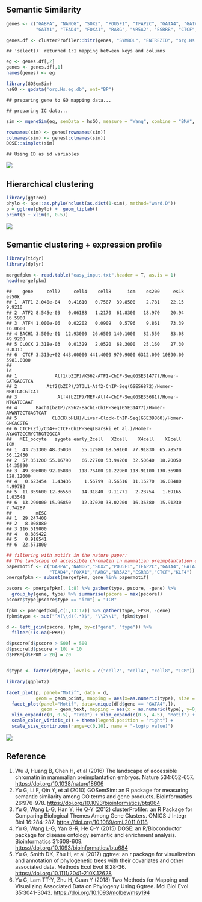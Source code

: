 ## Semantic Similarity

``` r
genes <- c("GABPA", "NANOG", "SOX2", "POU5F1", "TFAP2C", "GATA4", "GATA3",
           "GATA1", "TEAD4", "FOXA1", "RARG", "NR5A2", "ESRRB", "CTCF", "KLF4")

genes.df <- clusterProfiler::bitr(genes, "SYMBOL", "ENTREZID", "org.Hs.eg.db")
```

    ## 'select()' returned 1:1 mapping between keys and columns

``` r
eg <- genes.df[,2]
genes <- genes.df[,1]
names(genes) <- eg

library(GOSemSim)
hsGO <- godata('org.Hs.eg.db', ont="BP")
```

    ## preparing gene to GO mapping data...

    ## preparing IC data...

``` r
sim <- mgeneSim(eg, semData = hsGO, measure = "Wang", combine = "BMA", verbose=FALSE)

rownames(sim) <- genes[rownames(sim)]
colnames(sim) <- genes[colnames(sim)]
DOSE::simplot(sim)
```

    ## Using ID as id variables

![](README_files/figure-gfm/unnamed-chunk-2-1.png)<!-- -->

## Hierarchical clustering

``` r
library(ggtree)
phylo <- ape::as.phylo(hclust(as.dist(1-sim), method="ward.D"))
p = ggtree(phylo) +  geom_tiplab()
print(p + xlim(0, 0.5))
```

![](README_files/figure-gfm/unnamed-chunk-3-1.png)<!-- -->

## Semantic clustering + expression profile

``` r
library(tidyr)
library(dplyr)

mergefpkm <- read.table("easy_input.txt",header = T, as.is = 1)
head(mergefpkm)
```

    ##    gene     cell2     cell4    cell8      icm    es200     es1k     es50k
    ## 1  ATF1 2.040e-04   0.41610   0.7587  39.8500    2.781    22.15    9.9210
    ## 2  ATF2 8.545e-03   0.06188   1.2170  61.8300   18.970    20.94   16.5900
    ## 3  ATF4 1.000e-06   0.02202   0.0909   0.5796    9.861    73.39   16.0600
    ## 4 BACH1 3.506e-01  12.93000  26.6500 140.1000   82.550    83.08   49.9200
    ## 5 CLOCK 2.318e-03   0.01329   2.0520  68.3000   25.160    27.30    0.8313
    ## 6  CTCF 3.313e+02 443.00000 441.4000 970.9000 6312.000 10890.00 5981.0000
    ##                                                                      id
    ## 1              Atf1(bZIP)/K562-ATF1-ChIP-Seq(GSE31477)/Homer-GATGACGTCA
    ## 2           Atf2(bZIP)/3T3L1-Atf2-ChIP-Seq(GSE56872)/Homer-NRRTGACGTCAT
    ## 3               Atf4(bZIP)/MEF-Atf4-ChIP-Seq(GSE35681)/Homer-MTGATGCAAT
    ## 4       Bach1(bZIP)/K562-Bach1-ChIP-Seq(GSE31477)/Homer-AWWNTGCTGAGTCAT
    ## 5             CLOCK(bHLH)/Liver-Clock-ChIP-Seq(GSE39860)/Homer-GHCACGTG
    ## 6 CTCF(Zf)/CD4+-CTCF-ChIP-Seq(Barski_et_al.)/Homer-AYAGTGCCMYCTRGTGGCCA
    ##   MII_oocyte   zygote early_2cell   X2cell    X4cell    X8cell       ICM
    ## 1  43.751300 48.35030    55.12980 68.59160  77.91830  65.78570  36.12430
    ## 2  57.351200 55.16790    66.27700 53.94260  32.50640  18.20050  14.35990
    ## 3  49.306000 92.15880   118.76400 91.22960 113.91100 130.36900 128.12000
    ## 4   0.623454  1.43436     1.56799  8.56516  11.16270  16.08480   4.99782
    ## 5  11.859600 12.36550    14.31840  9.11771   2.23754   1.69165   1.03548
    ## 6  13.290000 15.96850    12.37020 38.02200  16.36380  15.91230   7.74287
    ##         mESC
    ## 1  29.247400
    ## 2   8.008880
    ## 3 116.519000
    ## 4   0.889422
    ## 5   0.918541
    ## 6  22.571800

``` r
## filtering with motifs in the nature paper:
## The landscape of accessible chromatin in mammalian preimplantation embryos
papermotif <- c("GABPA","NANOG","SOX2","POU5F1","TFAP2C","GATA4","GATA3","GATA1",
                "TEAD4","FOXA1","RARG","NR5A2","ESRRB","CTCF","KLF4")
pmergefpkm <- subset(mergefpkm, gene %in% papermotif)

pscore <- pmergefpkm[, 1:8] %>% gather(type, pscore, -gene) %>%
  group_by(gene, type) %>% summarise(pscore = max(pscore))
pscore$type[pscore$type == "icm"] = "ICM"

fpkm <- pmergefpkm[,c(1,13:17)] %>% gather(type, FPKM, -gene)
fpkm$type <- sub("^X(\\d)(.*)$", "\\2\\1", fpkm$type)

d <- left_join(pscore, fpkm, by=c("gene", "type")) %>%
  filter(!is.na(FPKM))

d$pscore[d$pscore > 500] = 500
d$pscore[d$pscore < 10] = 10
d$FPKM[d$FPKM > 20] = 20


d$type <- factor(d$type, levels = c("cell2", "cell4", "cell8", "ICM"))

library(ggplot2)

facet_plot(p, panel="Motif", data = d, 
           geom = geom_point, mapping = aes(x=as.numeric(type), size = pscore, color=FPKM)) %>%
  facet_plot(panel="Motif", data=unique(d[d$gene == "GATA4",]),
             geom = geom_text, mapping = aes(x = as.numeric(type), y=0, label=type)) + 
  xlim_expand(c(0, 0.5), "Tree") + xlim_expand(c(0.5, 4.5), "Motif") +
  scale_color_viridis_c() + theme(legend.position = "right") + 
  scale_size_continuous(range=c(0,10), name = "-log(p value)")
```

![](README_files/figure-gfm/unnamed-chunk-4-1.png)<!-- -->

## Reference

1.  Wu J, Huang B, Chen H, et al (2016) The landscape of accessible
    chromatin in mammalian preimplantation embryos. Nature 534:652-657.
    <https://doi.org/10.1038/nature18606>
2.  Yu G, Li F, Qin Y, et al (2010) GOSemSim: an R package for measuring
    semantic similarity among GO terms and gene products. Bioinformatics
    26:976-978. <https://doi.org/10.1093/bioinformatics/btq064>
3.  Yu G, Wang L-G, Han Y, He Q-Y (2012) clusterProfiler: an R Package
    for Comparing Biological Themes Among Gene Clusters. OMICS J Integr
    Biol 16:284-287. <https://doi.org/10.1089/omi.2011.0118>
4.  Yu G, Wang L-G, Yan G-R, He Q-Y (2015) DOSE: an R/Bioconductor
    package for disease ontology semantic and enrichment analysis.
    Bioinformatics 31:608-609.
    <https://doi.org/10.1093/bioinformatics/btu684>
5.  Yu G, Smith DK, Zhu H, et al (2017) ggtree: an r package for
    visualization and annotation of phylogenetic trees with their
    covariates and other associated data. Methods Ecol Evol 8:28-36.
    <https://doi.org/10.1111/2041-210X.12628>
6.  Yu G, Lam TT-Y, Zhu H, Guan Y (2018) Two Methods for Mapping and
    Visualizing Associated Data on Phylogeny Using Ggtree. Mol Biol Evol
    35:3041-3043. <https://doi.org/10.1093/molbev/msy194>
